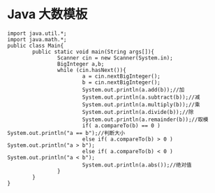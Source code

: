 # Java 大数模板

    import java.util.*;
    import java.math.*;
    public class Main{
            public static void main(String args[]){
                    Scanner cin = new Scanner(System.in);
                    BigInteger a,b;
                    while (cin.hasNext()){
                            a = cin.nextBigInteger();
                            b = cin.nextBigInteger();
                            System.out.println(a.add(b));//加
                            System.out.println(a.subtract(b));//减
                            System.out.println(a.multiply(b));//乘
                            System.out.println(a.divide(b));//除
                            System.out.println(a.remainder(b));//取模
                            if( a.compareTo(b) == 0 ) System.out.println("a == b");//判断大小
                            else if( a.compareTo(b) > 0 ) System.out.println("a > b");
                            else if( a.compareTo(b) < 0 ) System.out.println("a < b");
                            System.out.println(a.abs());//绝对值
                    }
            }
    }
